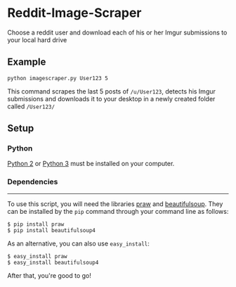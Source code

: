 # Reddit-Image-Scraper #

Choose a reddit user and download each of his or her Imgur submissions to your local hard drive


## Example ##
```
python imagescraper.py User123 5
```
This command scrapes the last 5 posts of `/u/User123`, detects his Imgur submissions and downloads it to your desktop in a newly created folder called `/User123/`

## Setup ##

### Python ###
[Python 2](https://www.python.org/download/releases/2.7.7/) or [Python 3](https://www.python.org/download/releases/3.4.1/) must be installed on your computer.

### Dependencies ###
----------
To use this script, you will need the libraries [praw](https://github.com/praw-dev/praw) and [beautifulsoup](http://www.crummy.com/software/BeautifulSoup/). They can be installed by the `pip` command through your command line as follows:
```
$ pip install praw
$ pip install beautifulsoup4
```
As an alternative, you can also use `easy_install`:
```
$ easy_install praw
$ easy_install beautifulsoup4
```
After that, you're good to go!